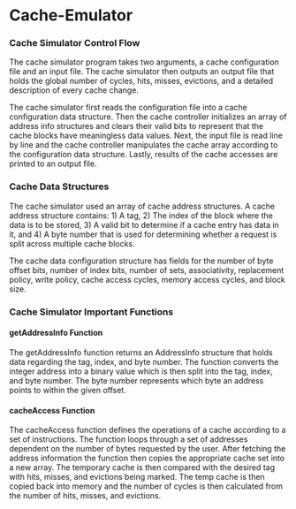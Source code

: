 # Cache-Emulator

### Cache Simulator Control Flow

The cache simulator program takes two arguments, a cache configuration file and an input file. The cache simulator then outputs an output file that holds the global number of cycles, hits, misses, evictions, and a detailed description of every cache change. 


The cache simulator first reads the configuration file into a cache configuration data structure. Then the cache controller initializes an array of address info structures and clears their valid bits to represent that the cache blocks have meaningless data values.  Next, the input file is read line by line and the cache controller manipulates the cache array according to the configuration data structure. Lastly, results of the cache accesses are printed to an output file.
### Cache Data Structures

The cache simulator used an array of cache address structures. A cache address structure contains: 1) A tag, 2) The index of the block where the data is to be stored, 3) A valid bit to determine if a cache entry has data in it, and 4) A byte number that is used for determining whether a request is split across multiple cache blocks. 

The cache data configuration structure has fields for the number of byte offset bits, number of index bits, number of sets, associativity, replacement policy, write policy, cache access cycles, memory access cycles, and block size. 

### Cache Simulator Important Functions
#### getAddressInfo Function
The getAddressInfo function returns an AddressInfo structure that holds data regarding the tag, index, and byte number. The function converts the integer address into a binary value which is then split into the tag, index, and byte number. The byte number represents which byte an address points to within the given offset. 
#### cacheAccess Function
The cacheAccess function defines the operations of a cache according to a set of instructions. The function loops through a set of addresses dependent on the number of bytes requested by the user. After fetching the address information the function then copies the appropriate cache set into a new array. The temporary cache is then compared with the desired tag with hits, misses, and evictions being marked. The temp cache is then copied back into memory and the number of cycles is then calculated from the number of hits, misses, and evictions.
